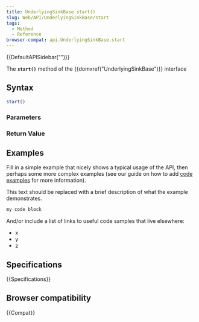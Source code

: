 ```yaml
---
title: UnderlyingSinkBase.start()
slug: Web/API/UnderlyingSinkBase/start
tags:
  - Method
  - Reference
browser-compat: api.UnderlyingSinkBase.start
---
```

{{DefaultAPISidebar("")}}

The **`start()`** method of the {{domxref("UnderlyingSinkBase")}} interface 

## Syntax

```js
start()
```

### Parameters



### Return Value



## Examples

Fill in a simple example that nicely shows a typical usage of the API, then perhaps some more complex examples (see our guide on how to add [code examples](/en-US/docs/MDN/Contribute/Structures/Code_examples) for more information).

This text should be replaced with a brief description of what the example demonstrates.

```js
my code block
```

And/or include a list of links to useful code samples that live elsewhere:

*   x
*   y
*   z

## Specifications

{{Specifications}}

## Browser compatibility

{{Compat}}

